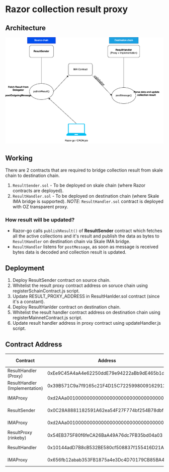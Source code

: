 # Razor collection result proxy

## Architecture

![Architecture Diagram](/IMA-arch.png)

## Working

There are 2 contracts that are required to bridge collection result from skale chain to destination chain.

1. `ResultSender.sol` - To be deployed on skale chain (where Razor contracts are deployed).
2. `ResultHandler.sol` - To be deployed on destination chain (where Skale IMA bridge is supported).
   _NOTE_: `ResultHandler.sol` contract is deployed with OZ transparent proxy.

### How result will be updated?

- Razor-go calls `publishResult()` of **ResultSender** contract which fetches all the active collections and it's result and publish the data as bytes to `ResultHandler` on destination chain via Skale IMA bridge.
- `ResultHandler` listens for `postMessage`, as soon as message is received bytes data is decoded and collection result is updated.

## Deployment

1. Deploy ResultSender contract on source chain.
2. Whitelist the result proxy contract address on soruce chain using registerSchainContract.js script.
3. Update RESULT_PROXY_ADDRESS in ResultHanlder.sol contract (since it's a constant).
4. Deploy ResultHanlder contract on destination chain.
5. Whitelist the result handler contract address on destination chain using registerMainnetContract.js script.
6. Update result handler address in proxy contract using updateHandler.js script.

## Contract Address

| Contract                       | Address                                    | Chain Name        |
| ------------------------------ | ------------------------------------------ | ----------------- |
| ResultHandler (Proxy)          | 0xEe9C45A4aA4e62250ddE79e94222aBb9dE465b1d | attractive-merope |
| ResultHandler (Implementation) | 0x39B571C9a7f9165c21F4D15C7225998009162912 | attractive-merope |
| IMAProxy                       | 0xd2AAa00100000000000000000000000000000000 | attractive-merope |
| ResultSender                   | 0x0C28A8881182591A62ea54F27F774bf254B78dbf | whispering-turais |
| IMAProxy                       | 0xd2AAa00100000000000000000000000000000000 | whispering-turais |
| ResultProxy (rinkeby)          | 0x54EB375F80f6feCA26BaA49A76dc7FB35bd04a03 | whispering-turais |
| ResultHandler                  | 0x10144adD7B8cB532BE580cf508837f155416D21A | Mainnet (rinkeby) |
| IMAProxy                       | 0x656fb12abab353FB1875a4e3Dc4D70179CB85BA4 | Mainnet (rinkeby) |

